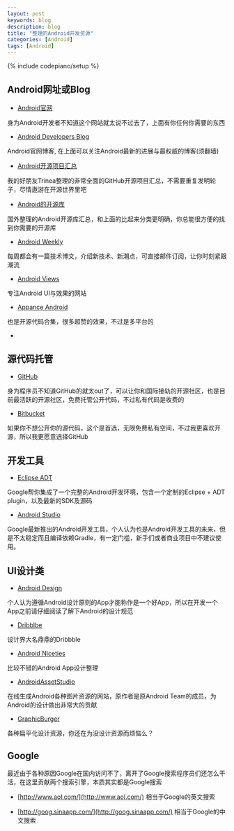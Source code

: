```yaml
---
layout: post
keywords: blog
description: blog
title: "整理的Android开发资源"
categories: [Android]
tags: [Android]
---
```

{% include codepiano/setup %}

## Android网址或Blog

* [Android官网](http://developer.android.com/index.html)

身为Android开发者不知道这个网站就太说不过去了，上面有你任何你需要的东西

* [Android Developers Blog](http://android-developers.blogspot.com/)

Android官网博客, 在上面可以关注Android最新的进展与最权威的博客(须翻墙)

* [Android开源项目汇总](https://github.com/Trinea/android-open-project)

我的好朋友Trinea整理的非常全面的GitHub开源项目汇总，不需要重复发明轮子，尽情遨游在开源世界里吧

* [Android的开源库](http://android-arsenal.com/)

国外整理的Android开源库汇总，和上面的比起来分类更明确，你总能很方便的找到你需要的开源库

* [Android Weekly](http://androidweekly.net/)

每周都会有一篇技术博文，介绍新技术、新潮点，可直接邮件订阅，让你时刻紧跟潮流

* [Android Views](http://www.androidviews.net/)

专注Android UI与效果的网站

* [Appance Android](http://www.appance.com/category/android/)

也是开源代码合集，很多超赞的效果，不过是多平台的

* 

## 源代码托管

* [GitHub](https://github.com/)

身为程序员不知道GitHub的就太out了，可以让你和国际接轨的开源社区，也是目前最活跃的开源社区，免费托管公开代码，不过私有代码是收费的

* [Bitbucket](https://bitbucket.org/)

如果你不想公开你的源代码，这个是首选，无限免费私有空间，不过我更喜欢开源，所以我更愿意选择GitHub

## 开发工具

* [Eclipse ADT](http://developer.android.com/sdk/index.html)

Google帮你集成了一个完整的Android开发环境，包含一个定制的Eclipse + ADT plugin，以及最新的SDK及源码

* [Android Studio](http://developer.android.com/sdk/installing/studio.html)

Google最新推出的Android开发工具，个人认为也是Android开发工具的未来，但是不太稳定而且编译依赖Gradle，有一定门槛，新手们或者商业项目中不建议使用。

## UI设计类

* [Android Design](https://developer.android.com/design/index.html)

个人认为遵循Android设计原则的App才能称作是一个好App，所以在开发一个App之前请仔细阅读了解下Android的设计规范

* [Dribblbe](https://dribbble.com/)

设计界大名鼎鼎的Dribbble

* [Android Niceties](http://androidniceties.tumblr.com/)

比较不错的Android App设计整理

* [AndroidAssetStudio](http://romannurik.github.io/AndroidAssetStudio/)

在线生成Android各种图片资源的网站，原作者是原Android Team的成员，为Android的设计做出非常大的贡献

* [GraphicBurger](http://graphicburger.com/)

各种扁平化设计资源，你还在为没设计资源而烦恼么？

## Google

最近由于各种原因Google在国内访问不了，离开了Google搜索程序员们还怎么干活，在这里贡献两个搜索引擎，本质其实都是Google搜索

* [http://www.aol.com/](http://www.aol.com/) 相当于Google的英文搜索

* [http://goog.sinaapp.com/](http://goog.sinaapp.com/) 相当于Google的中文搜索

